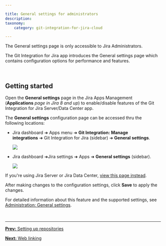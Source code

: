 ```yaml
---

title: General settings for administrators
description:
taxonomy:
    category: git-integration-for-jira-cloud

---
```


<div class="bbb-callout bbb--info">
    <div class="irow">
    <div class="ilogobox">
        <span class="logoimg"></span>
    </div>
    <div class="imsgbox">
        The General settings page is only accessible to Jira Administrators.
    </div>
    </div>
</div>

The Git Integration for Jira app introduces the General settings page which contains configuration options for performance and features.

&nbsp;

## Getting started

Open the **General settings** page in the Jira Apps Management (**Applications** _page in Jira 8 and up_) to enable/disable features of the Git Integration for Jira Server/Data Center app.

The **General settings** configuration page can be accessed thru the following locations:

*   Jira dashboard ➜ Apps menu ➜ **Git Integration: Manage integrations** ➜ Git Integration for Jira (sidebar) ➜ **General settings**.

    ![](/wp-content/uploads/gij-gitcloud-gitmenu-apps-gencfg-sel.png)

*   Jira dashboard ➜Jira settings ➜ Apps ➜ **General settings** (sidebar).

    ![](/wp-content/uploads/gij-gitcloud-gencfg-admin-apps-menu.png)

<div class="bbb-callout bbb--tip">
    <div class="irow">
    <div class="ilogobox">
        <span class="logoimg"></span>
    </div>
    <div class="imsgbox">
        If you're using Jira Server or Jira Data Center, <a href='/git-integration-for-jira-self-managed/general-gij-self-managed'>view this page instead</a>.
    </div>
    </div>
</div>

After making changes to the configuration settings, click **Save** to apply the changes.

For detailed information about this feature and the supported settings, see [Administration: General settings](/git-integration-for-jira-cloud/general-settings-gij-cloud).

&nbsp;
* * *

[**Prev:** Setting up repositories](/git-integration-for-jira-cloud/setting-up-integrations-gij-cloud)

[**Next:** Web linking](/git-integration-for-jira-cloud/web-linking-gij-cloud/)

